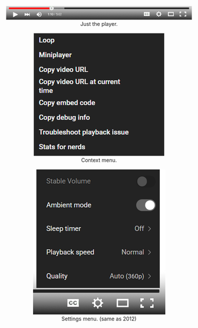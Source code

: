 <div align="center">
  <img src="screenshot1.png">
  <div font-size="8px">Just the player.</div>

  <br>

  <img src="screenshot2.png">
  <div font-size="8px">Context menu.</div>

  <br>

  <img src="screenshot3.png">
  <div font-size="8px">Settings menu. (same as 2012)</div>
</div>